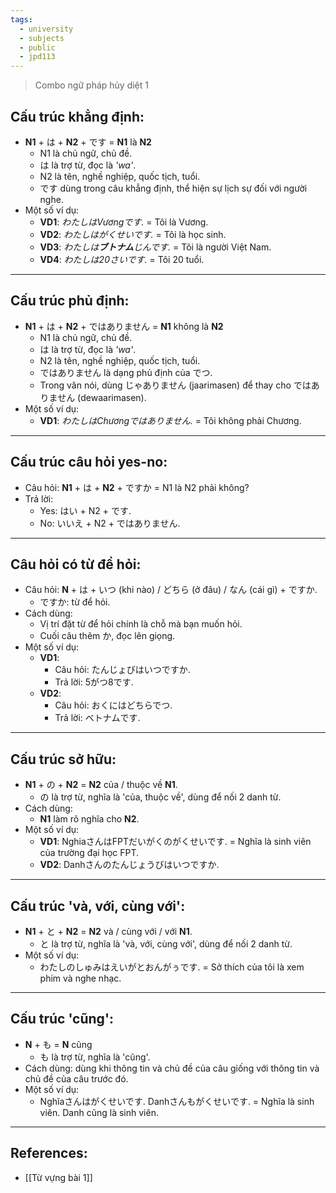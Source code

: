 ```yaml
---
tags:
  - university
  - subjects
  - public
  - jpd113
---
```


> Combo ngữ pháp hủy diệt 1

## Cấu trúc khẳng định:
- **N1** + は + **N2** + です   =   **N1** là **N2**
	- N1 là chủ ngữ, chủ đề.
	- は là trợ từ, đọc là *'wa'*.
	- N2 là tên, nghề nghiệp, quốc tịch, tuổi.
	- です dùng trong câu khẳng định, thể hiện sự lịch sự đối với người nghe.
- Một số ví dụ:
	- **VD1**: *わたしはVươngです.* = Tôi là Vương.
	- **VD2**: *わたしはがくせいです.* = Tôi là học sinh.
	- **VD3**: *わたしは**ブトナム**じんです.* = Tôi là người Việt Nam.
	- **VD4**: *わたしは20さいです.* = Tôi 20 tuổi.

---

## Cấu trúc phủ định:

- **N1** + は + **N2** + ではありません = **N1** không là **N2**
	- N1 là chủ ngữ, chủ đề.
	- は là trợ từ, đọc là *'wa'*.
	- N2 là tên, nghề nghiệp, quốc tịch, tuổi.
	- ではありません là dạng phủ định của でつ.
	- Trong văn nói, dùng じゃありません (jaarimasen) để thay cho ではありません (dewaarimasen).
- Một số ví dụ:
	- **VD1**: *わたしはChươngではありません.* = Tôi không phải Chương.

---

## Cấu trúc câu hỏi yes-no:

- Câu hỏi: **N1** + は + **N2** + ですか = N1 là N2 phải không?
- Trả lời:
	- Yes: はい + N2 + です.
	- No: いいえ + N2 + ではありません.

---

## Câu hỏi có từ để hỏi:

- Câu hỏi: **N** + は + いつ (khi nào) / どちら (ở đâu) / なん (cái gì) + ですか.
	- ですか: từ để hỏi.
- Cách dùng:
	- Vị trí đặt từ để hỏi chính là chỗ mà bạn muốn hỏi.
	- Cuối câu thêm か, đọc lên giọng.
- Một số ví dụ:
	- **VD1**:
		- Câu hỏi: たんじょびはいつですか.
		- Trả lời: 5がつ8です.
	- **VD2**:
		- Câu hỏi: おくにはどちらでつ.
		- Trả lời: ベトナムです.

---

## Cấu trúc sở hữu:

- **N1** + の + **N2** = **N2** của / thuộc về **N1**.
	- の là trợ từ, nghĩa là 'của, thuộc về', dùng để nối 2 danh từ.
- Cách dùng:
	- **N1** làm rõ nghĩa cho **N2**.
- Một số ví dụ:
	- **VD1**: NghiaさんはFPTだいがくのがくせいです. = Nghĩa là sinh viên của trường đại học FPT.
	- **VD2**: Danhさんのたんじょうびはいつですか.

---

## Cấu trúc 'và, với, cùng với':

- **N1** + と + **N2** = **N2** và / cùng với / với **N1**.
	- と là trợ từ, nghĩa là 'và, với, cùng với', dùng để nối 2 danh từ.
- Một số ví dụ:
	- わたしのしゅみはえいがとおんがぅです. = Sở thích của tôi là xem phim và nghe nhạc.

---

## Cấu trúc 'cũng':

- **N** + も = **N** cũng
	- も là trợ từ, nghĩa là 'cũng'.
- Cách dùng: dùng khi thông tin và chủ đề của câu giống với thông tin và chủ đề của câu trước đó.
- Một số ví dụ:
	- Nghĩaさんはがくせいです. Danhさんもがくせいです. = Nghĩa là sinh viên. Danh cũng là sinh viên.

---

## References:
- [[Từ vựng bài 1]]